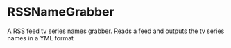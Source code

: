 RSSNameGrabber
==============

A RSS feed tv series names grabber. Reads a feed and outputs the tv series names in a YML format